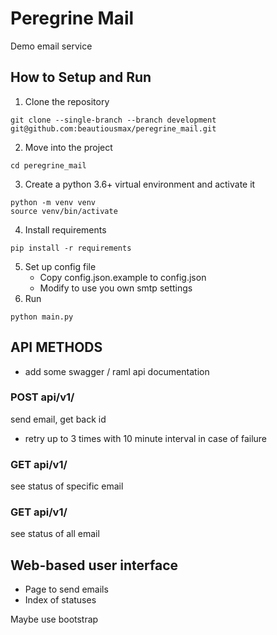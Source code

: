 # Peregrine Mail

Demo email service

## How to Setup and Run
1. Clone the repository
```
git clone --single-branch --branch development git@github.com:beautiousmax/peregrine_mail.git
```
2. Move into the project
```
cd peregrine_mail
```
3. Create a python 3.6+ virtual environment and activate it
```
python -m venv venv
source venv/bin/activate
```
4. Install requirements
```
pip install -r requirements
```
5. Set up config file
    - Copy config.json.example to config.json
    - Modify to use you own smtp settings 
6. Run
```
python main.py
```

## API METHODS
- add some swagger / raml api documentation
### POST api/v1/
send email, get back id
- retry up to 3 times with 10 minute interval in case of failure

### GET api/v1/<id> 
see status of specific email

### GET api/v1/
see status of all email



## Web-based user interface

- Page to send emails
- Index of statuses

Maybe use bootstrap

